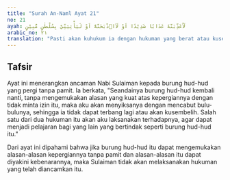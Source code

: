 ```yaml
---
title: "Surah An-Naml Ayat 21"
no: 21
ayah: لَاُعَذِّبَنَّهٗ عَذَابًا شَدِيْدًا اَوْ لَاَا۟ذْبَحَنَّهٗٓ اَوْ لَيَأْتِيَنِّيْ بِسُلْطٰنٍ مُّبِيْنٍ  
arabic_no: ٢١
translation: "Pasti akan kuhukum ia dengan hukuman yang berat atau kusembelih ia, kecuali jika ia datang kepadaku dengan alasan yang jelas.”"
---
```


## Tafsir

Ayat ini menerangkan ancaman Nabi Sulaiman kepada burung hud-hud yang pergi tanpa pamit. Ia berkata, "Seandainya burung hud-hud kembali nanti, tanpa mengemukakan alasan yang kuat atas kepergiannya dengan tidak minta izin itu, maka aku akan menyiksanya dengan mencabut bulu-bulunya, sehingga ia tidak dapat terbang lagi atau akan kusembelih. Salah satu dari dua hukuman itu akan aku laksanakan terhadapnya, agar dapat menjadi pelajaran bagi yang lain yang bertindak seperti burung hud-hud itu."

Dari ayat ini dipahami bahwa jika burung hud-hud itu dapat mengemukakan alasan-alasan kepergiannya tanpa pamit dan alasan-alasan itu dapat diyakini kebenarannya, maka Sulaiman tidak akan melaksanakan hukuman yang telah diancamkan itu.